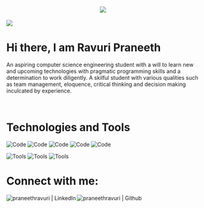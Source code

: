 </h1>
<h1 align="center">
  <img src="https://github-readme-streak-stats.herokuapp.com?user=praneethravuri&theme=neon-palenight&hide_border=true)](https://git.io/streak-stats">
  <br />
</h1>


![](https://komarev.com/ghpvc/?username=praneethravuri)


# Hi there, I am Ravuri Praneeth

An aspiring computer science engineering student with a will to learn new and upcoming technologies with pragmatic programming skills
and a determination to work diligently. A skilful student with various qualities such as team management, eloquence, critical thinking and
decision making inculcated by experience.

<br>

# Technologies and Tools

![Code](https://img.shields.io/badge/Code-Python-blue)
![Code](https://img.shields.io/badge/Code-C-9cf)
![Code](https://img.shields.io/badge/-Java-critical)
![Code](https://img.shields.io/badge/Code-CSS-blue)
![Code](https://img.shields.io/badge/Code-HTML-orange)

![Tools](https://img.shields.io/badge/Tools-Linux-brightgreen)
![Tools](https://img.shields.io/badge/Tools-Git-inactive)
![Tools](https://img.shields.io/badge/Tools-GitHub-blueviolet)

# Connect with me:

[<img align="left" alt="praneethravuri | LinkedIn" src="https://img.icons8.com/fluent/48/000000/linkedin.png" />][linkedin]
[<img align="left" alt="praneethravuri | Github"   src="https://img.icons8.com/fluent/48/fa314a/github.png" />][github]


[github]: https://github.com/praneethravuri
[linkedin]: https://www.linkedin.com/in/ravuri-praneeth-176678204/
